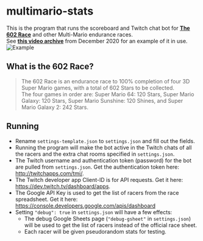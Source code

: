 # multimario-stats
This is the program that runs the scoreboard and Twitch chat bot for **[The 602 Race](https://docs.google.com/spreadsheets/d/1ludkWzuN0ZzMh9Bv1gq9oQxMypttiXkg6AEFvxy_gZk/)** and other Multi-Mario endurance races.  
See **[this video archive](https://www.twitch.tv/videos/857024553)** from December 2020 for an example of it in use.  
![Example](https://imgur.com/gap4Rol.png)

## What is the 602 Race?  
>The 602 Race is an endurance race to 100% completion of four 3D Super Mario games, with a total of 602 Stars to be collected.  
>The four games in order are: Super Mario 64: 120 Stars, Super Mario Galaxy: 120 Stars, Super Mario Sunshine: 120 Shines, and Super Mario Galaxy 2: 242 Stars.

## Running
- Rename `settings-template.json` to `settings.json` and fill out the fields.
- Running the program will make the bot active in the Twitch chats of all the racers and the extra chat rooms specified in `settings.json`.
- The Twitch username and authentication token (password) for the bot are pulled from `settings.json`. Get the authentication token here: http://twitchapps.com/tmi/.  
- The Twitch developer app Client-ID is for API requests. Get it here: https://dev.twitch.tv/dashboard/apps.  
- The Google API Key is used to get the list of racers from the race spreadsheet. Get it here: https://console.developers.google.com/apis/dashboard
- Setting `"debug": true` in `settings.json` will have a few effects:
    - The debug Google Sheets page (`"debug-gsheet"` in `settings.json`) will be used to get the list of racers instead of the official race sheet.
    - Each racer will be given pseudorandom stats for testing.
